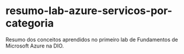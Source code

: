 # resumo-lab-azure-servicos-por-categoria
Resumo dos conceitos aprendidos no primeiro lab de Fundamentos de Microsoft Azure na DIO.
